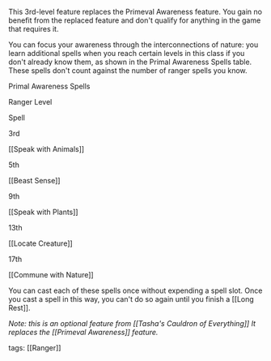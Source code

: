 This 3rd-level feature replaces the Primeval Awareness feature. You gain no benefit from the replaced feature and don't qualify for anything in the game that requires it.

You can focus your awareness through the interconnections of nature: you learn additional spells when you reach certain levels in this class if you don't already know them, as shown in the Primal Awareness Spells table. These spells don't count against the number of ranger spells you know.

Primal Awareness Spells

Ranger Level

Spell

3rd

[[Speak with Animals]]

5th

[[Beast Sense]]

9th

[[Speak with Plants]]

13th

[[Locate Creature]]

17th

[[Commune with Nature]]

You can cast each of these spells once without expending a spell slot. Once you cast a spell in this way, you can't do so again until you finish a [[Long Rest]].

*Note: this is an optional feature from [[Tasha's Cauldron of Everything]]*
*It replaces the [[Primeval Awareness]] feature.*

tags: [[Ranger]]